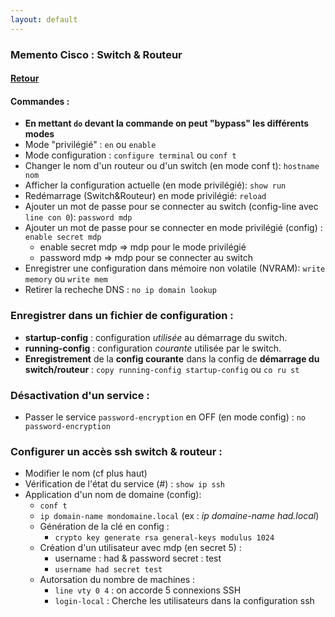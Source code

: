 ```yaml
---
layout: default
---
```


### Memento Cisco : Switch & Routeur
#### [Retour](../index.md)

#### Commandes : 
- **En mettant ``do`` devant la commande on peut "bypass" les différents modes** 
- Mode "privilégié" : ``en`` ou ``enable``
- Mode configuration : ``configure terminal`` ou ``conf t``
- Changer le nom d'un routeur ou d'un switch (en mode conf t): ``hostname nom`` 
- Afficher la configuration actuelle (en mode privilégié): ``show run``
- Redémarrage (Switch&Routeur) en mode privilégié: ``reload``  
- Ajouter un mot de passe pour se connecter au switch (config-line avec ``line con 0``): ``password mdp``
- Ajouter un mot de passe pour se connecter en mode privilégié (config) : ``enable secret mdp``
	- enable secret mdp => mdp pour le mode privilégié
	- password mdp => mdp pour se connecter au switch
- Enregistrer une configuration dans mémoire non volatile (NVRAM): ``write memory`` ou ``write mem``
- Retirer la recheche DNS : ``no ip domain lookup``

### Enregistrer dans un fichier de configuration : 
- **startup-config** : configuration *utilisée* au démarrage du switch.
- **running-config** : configuration *courante* utilisée par le switch. 
- **Enregistrement** de la **config courante** dans la config de **démarrage du switch/routeur** : `copy running-config startup-config` ou `co ru st`

### Désactivation d'un service : 
- Passer le service ``password-encryption`` en OFF (en mode config) : ``no password-encryption`` 

### Configurer un accès ssh switch & routeur :
- Modifier le nom (cf plus haut)
- Vérification de l'état du service (#) : ``show ip ssh``
- Application d'un nom de domaine (config):
	- ``conf t``
	- ``ip domain-name mondomaine.local`` (ex : *ip domaine-name had.local*)
	- Génération de la clé en config : 
		-   ``crypto key generate rsa general-keys modulus 1024``
	- Création d'un utilisateur avec mdp (en secret 5) :
		- username : had & password secret : test 
		-   ``username had secret test``
 	- Autorsation du nombre de machines : 
		-   ``line vty 0 4`` : on accorde 5 connexions SSH 
		-   ``login-local`` : Cherche les utilisateurs dans la configuration ssh